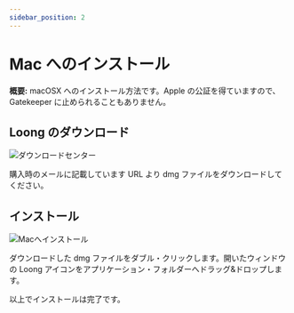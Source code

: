 ```yaml
---
sidebar_position: 2
---
```


# Mac へのインストール

**概要:** macOSX へのインストール方法です。Apple の公証を得ていますので、Gatekeeper に止められることもありません。

## Loong のダウンロード

<div style={{ textAlign: 'center' }}>
  <img src={require('@site/docs/basics/img/ch00_01.jpg').default} alt="ダウンロードセンター" className="center" />
</div>

購入時のメールに記載しています URL より dmg ファイルをダウンロードしてください。

## インストール

<div style={{ textAlign: 'center' }}>
  <img src={require('@site/docs/basics/img/ch00_02.jpg').default} alt="Macへインストール" className="center" />
</div>

ダウンロードした dmg ファイルをダブル・クリックします。開いたウィンドウの Loong アイコンをアプリケーション・フォルダーへドラッグ&ドロップします。

以上でインストールは完了です。
